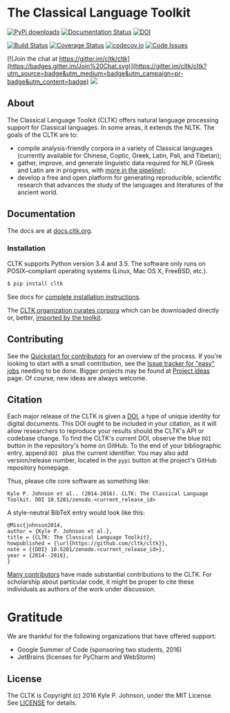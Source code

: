 # The Classical Language Toolkit

[![PyPi downloads](http://img.shields.io/pypi/v/cltk.svg?style=flat)](https://pypi.python.org/pypi/cltk/) [![Documentation Status](https://readthedocs.org/projects/cltk/badge/?version=latest)](http://docs.cltk.org/en/latest/?badge=latest) [![DOI](https://zenodo.org/badge/doi/10.5281/zenodo.57406.svg)](http://dx.doi.org/10.5281/zenodo.57406)

[![Build Status](https://travis-ci.org/cltk/cltk.svg?branch=master)](https://travis-ci.org/cltk/cltk) [![Coverage Status](https://coveralls.io/repos/github/cltk/cltk/badge.svg?branch=master)](https://coveralls.io/github/cltk/cltk?branch=master) [![codecov.io](http://codecov.io/github/cltk/cltk/coverage.svg?branch=master)](http://codecov.io/github/cltk/cltk?branch=master) [![Code Issues](https://www.quantifiedcode.com/api/v1/project/ac803b087b1543e190dc31224dd7f4bf/badge.svg)](https://www.quantifiedcode.com/app/project/ac803b087b1543e190dc31224dd7f4bf)

[![Join the chat at https://gitter.im/cltk/cltk](https://badges.gitter.im/Join%20Chat.svg)](https://gitter.im/cltk/cltk?utm_source=badge&utm_medium=badge&utm_campaign=pr-badge&utm_content=badge) <a href="https://zenhub.io"><img src="https://raw.githubusercontent.com/ZenHubIO/support/master/zenhub-badge.png"></a>


## About

The Classical Language Toolkit (CLTK) offers natural language processing support for Classical languages. In some areas, it extends the NLTK. The goals of the CLTK are to:

*   compile analysis-friendly corpora in a variety of Classical languages (currently available for Chinese, Coptic, Greek, Latin, Pali, and Tibetan);
*   gather, improve, and generate linguistic data required for NLP (Greek and Latin are in progress, with [more in the pipeline](https://github.com/cltk/cltk/wiki/List-of-Classical-languages));
*   develop a free and open platform for generating reproducible, scientific research that advances the study of the languages and literatures of the ancient world.


## Documentation

The docs are at [docs.cltk.org](http://docs.cltk.org).


### Installation

CLTK supports Python version 3.4 and 3.5. The software only runs on POSIX–compliant operating systems (Linux, Mac OS X, FreeBSD, etc.).

``` bash
$ pip install cltk
```

See docs for [complete installation instructions](http://docs.cltk.org/en/latest/installation.html).

The [CLTK organization curates corpora](https://github.com/cltk) which can be downloaded directly or, better, [imported by the toolkit](http://docs.cltk.org/en/latest/importing_corpora.html).


## Contributing

See the [Quickstart for contributors](https://github.com/cltk/cltk/wiki/Quickstart-for-contributors) for an overview of the process. If you're looking to start with a small contribution, see the [Issue tracker for "easy" jobs](https://github.com/cltk/cltk/issues?q=is%3Aopen+is%3Aissue+label%3Aeasy) needing to be done. Bigger projects may be found at [Project ideas](https://github.com/cltk/cltk/wiki/Project-ideas) page. Of course, new ideas are always welcome.


## Citation

Each major release of the CLTK is given a [DOI](http://en.wikipedia.org/wiki/Digital_object_identifier), a type of unique identity for digital documents. This DOI ought to be included in your citation, as it will allow researchers to reproduce your results should the CLTK's API or codebase change. To find the CLTK's current DOI, observe the blue `DOI` button in the repository's home on GitHub. To the end of your bibliographic entry, append `DOI ` plus the current identifier. You may also add version/release number, located in the `pypi` button at the project's GitHub repository homepage.

Thus, please cite core software as something like:
```
Kyle P. Johnson et al.. (2014-2016). CLTK: The Classical Language Toolkit. DOI 10.5281/zenodo.<current_release_id>
```

A style-neutral BibTeX entry would look like this:
```
@Misc{johnson2014,
author = {Kyle P. Johnson et al.},
title = {CLTK: The Classical Language Toolkit},
howpublished = {\url{https://github.com/cltk/cltk}},
note = {{DOI} 10.5281/zenodo.<current_release_id>},
year = {2014--2016},
}
```


[Many contributors](https://github.com/cltk/cltk/blob/master/contributors.md) have made substantial contributions to the CLTK. For scholarship about particular code, it might be proper to cite these individuals as authors of the work under discussion.


# Gratitude

We are thankful for the following organizations that have offered support:

* Google Summer of Code (sponsoring two students, 2016)
* JetBrains (licenses for PyCharm and WebStorm)


## License

The CLTK is Copyright (c) 2016 Kyle P. Johnson, under the MIT License. See [LICENSE](https://github.com/cltk/cltk/blob/master/LICENSE) for details.
